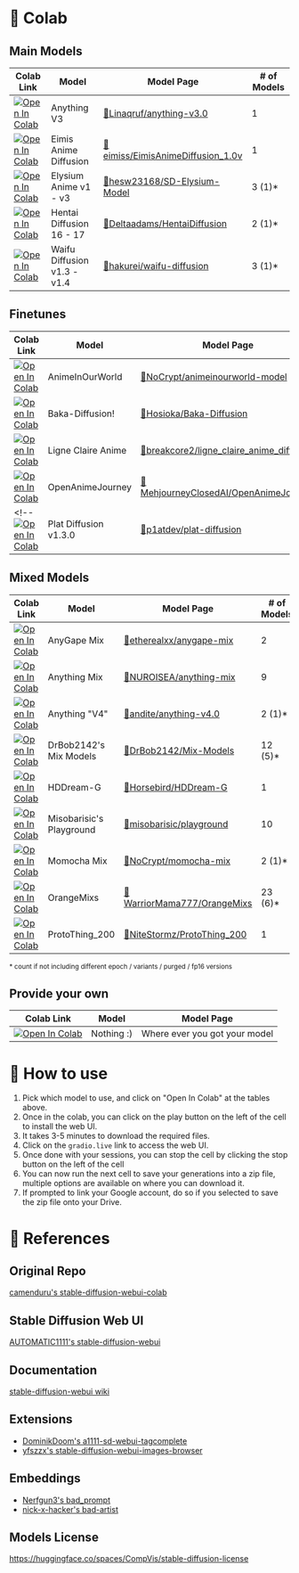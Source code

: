 # 🚀 Colab
## Main Models
| Colab Link | Model| Model Page | # of Models 
| --- | --- | --- | --- |
[![Open In Colab][colab-icon]][av3] | Anything V3 | [🤗Linaqruf/anything-v3.0](https://huggingface.co/Linaqruf/anything-v3.0) | 1 
[![Open In Colab][colab-icon]][ead] | Eimis Anime Diffusion | [🤗eimiss/EimisAnimeDiffusion_1.0v](https://huggingface.co/eimiss/EimisAnimeDiffusion_1.0v) | 1
[![Open In Colab][colab-icon]][eam] | Elysium Anime v1 - v3 | [🤗hesw23168/SD-Elysium-Model](https://huggingface.co/hesw23168/SD-Elysium-Model) | 3 (1)*
[![Open In Colab][colab-icon]][hd]  | Hentai Diffusion 16 - 17 | [🤗Deltaadams/HentaiDiffusion](https://huggingface.co/Deltaadams/HentaiDiffusion) | 2 (1)*
[![Open In Colab][colab-icon]][wd]  | Waifu Diffusion v1.3 - v1.4 | [🤗hakurei/waifu-diffusion](https://huggingface.co/hakurei/waifu-diffusion) | 3 (1)*

## Finetunes
| Colab Link | Model | Model Page | # of Models 
| --- | --- | --- | --- 
[![Open In Colab][colab-icon]][aiow] | AnimeInOurWorld | [🤗NoCrypt/animeinourworld-model](https://huggingface.co/NoCrypt/animeinourworld-model) | 1
[![Open In Colab][colab-icon]][bd]   | Baka-Diffusion! | [🤗Hosioka/Baka-Diffusion](https://huggingface.co/Hosioka/Baka-Diffusion) | 1 
[![Open In Colab][colab-icon]][lca]  | Ligne Claire Anime | [🤗breakcore2/ligne_claire_anime_diffusion](https://huggingface.co/breakcore2/ligne_claire_anime_diffusion) | 1
[![Open In Colab][colab-icon]][oaj]  | OpenAnimeJourney | [🤗MehjourneyClosedAI/OpenAnimeJourney](https://huggingface.co/MehjourneyClosedAI/OpenAnimeJourney) | 1
<!-- [![Open In Colab][colab-icon]][pd13] | Plat Diffusion v1.3.0  | [🤗p1atdev/plat-diffusion](https://huggingface.co/p1atdev/plat-diffusion) | 1 -->

## Mixed Models
| Colab Link | Model | Model Page | # of Models 
| --- | --- | --- | --- |
[![Open In Colab][colab-icon]][agmx] | AnyGape Mix | [🤗etherealxx/anygape-mix](https://huggingface.co/etherealxx/anygape-mix) | 2
[![Open In Colab][colab-icon]][amx]  | Anything Mix | [🤗NUROISEA/anything-mix](https://huggingface.co/NUROISEA/anything-mix) | 9
[![Open In Colab][colab-icon]][av4]  | Anything "V4" | [🤗andite/anything-v4.0](https://huggingface.co/andite/anything-v4.0) | 2 (1)*
[![Open In Colab][colab-icon]][dbmx] | DrBob2142's Mix Models | [🤗DrBob2142/Mix-Models](https://huggingface.co/DrBob2142/Mix-Models) | 12 (5)*
[![Open In Colab][colab-icon]][hddg] | HDDream-G | [🤗Horsebird/HDDream-G](https://huggingface.co/Horsebird/HDDream-G) | 1
[![Open In Colab][colab-icon]][mbp]  | Misobarisic's Playground | [🤗misobarisic/playground](https://huggingface.co/misobarisic/playground) | 10
[![Open In Colab][colab-icon]][mcmx] | Momocha Mix | [🤗NoCrypt/momocha-mix](https://huggingface.co/NoCrypt/momocha-mix) | 2 (1)*
[![Open In Colab][colab-icon]][omx]  | OrangeMixs | [🤗WarriorMama777/OrangeMixs](https://huggingface.co/WarriorMama777/OrangeMixs) | 23 (6)*
[![Open In Colab][colab-icon]][p200] | ProtoThing_200 | [🤗NiteStormz/ProtoThing_200](https://huggingface.co/NiteStormz/ProtoThing_200) | 1

<small>* count if not including different epoch / variants / purged / fp16 versions</small>

## Provide your own
| Colab Link | Model | Model Page
| --- | --- | --- |
[![Open In Colab][colab-icon]][own-model] | Nothing :) | Where ever you got your model

# 🤔 How to use

1. Pick which model to use, and click on "Open In Colab" at the tables above.
2. Once in the colab, you can click on the play button on the left of the cell to install the web UI.
  2. It takes 3-5 minutes to download the required files.
  3. Click on the `gradio.live` link to access the web UI.
3. Once done with your sessions, you can stop the cell by clicking the stop button on the left of the cell
4. You can now run the next cell to save your generations into a zip file, multiple options are available on where you can download it.
  5. If prompted to link your Google account, do so if you selected to save the zip file onto your Drive.

# 🧐 References

## Original Repo
[camenduru's stable-diffusion-webui-colab](https://github.com/camenduru/stable-diffusion-webui-colab)

## Stable Diffusion Web UI
[AUTOMATIC1111's stable-diffusion-webui](https://github.com/AUTOMATIC1111/stable-diffusion-webui)

## Documentation
[stable-diffusion-webui wiki](https://github.com/AUTOMATIC1111/stable-diffusion-webui/wiki)

## Extensions
- [DominikDoom's a1111-sd-webui-tagcomplete](https://github.com/DominikDoom/a1111-sd-webui-tagcomplete)
- [yfszzx's stable-diffusion-webui-images-browser](https://github.com/yfszzx/stable-diffusion-webui-images-browser)

## Embeddings
- [Nerfgun3's bad_prompt](https://huggingface.co/datasets/Nerfgun3/bad_prompt)
- [nick-x-hacker's bad-artist](https://huggingface.co/nick-x-hacker/bad-artist)

## Models License
https://huggingface.co/spaces/CompVis/stable-diffusion-license

[colab-icon]: https://colab.research.google.com/assets/colab-badge.svg

[av3]: https://colab.research.google.com/github/NUROISEA/anime-webui-colab/blob/main/notebooks/anything_3_webui_colab.ipynb
[bd]: https://colab.research.google.com/github/NUROISEA/anime-webui-colab/blob/main/notebooks/baka_diffusion.ipynb
[ead]: https://colab.research.google.com/github/NUROISEA/anime-webui-colab/blob/main/notebooks/eimis_anime_diffusion.ipynb
[eam]: https://colab.research.google.com/github/NUROISEA/anime-webui-colab/blob/main/notebooks/elysium_anime_unified_colab.ipynb
[hd]: https://colab.research.google.com/github/NUROISEA/anime-webui-colab/blob/main/notebooks/hentai_diffusion_unified_colab.ipynb
[wd]: https://colab.research.google.com/github/NUROISEA/anime-webui-colab/blob/main/notebooks/waifu_diffusion_webui_colab.ipynb

[aiow]: https://colab.research.google.com/github/NUROISEA/anime-webui-colab/blob/main/notebooks/animeinourworld.ipynb
[lca]: https://colab.research.google.com/github/NUROISEA/anime-webui-colab/blob/main/notebooks/ligne_claire_anime_diffusion.ipynb
[oaj]: https://colab.research.google.com/github/NUROISEA/anime-webui-colab/blob/main/notebooks/open_anime_journey.ipynb
[pd13]: https://colab.research.google.com/github/NUROISEA/anime-webui-colab/blob/main/notebooks/plat-diffusion.ipynb

[agmx]: https://colab.research.google.com/github/NUROISEA/anime-webui-colab/blob/main/notebooks/any_gape_mix.ipynb
[amx]: https://colab.research.google.com/github/NUROISEA/anime-webui-colab/blob/main/notebooks/anything_mix.ipynb
[av4]: https://colab.research.google.com/github/NUROISEA/anime-webui-colab/blob/main/notebooks/anything_v4.ipynb
[dbmx]: https://colab.research.google.com/github/NUROISEA/anime-webui-colab/blob/main/notebooks/drbob2142_mix_models.ipynb
[hddg]: https://colab.research.google.com/github/NUROISEA/anime-webui-colab/blob/main/notebooks/hddream_g.ipynb
[mbp]: https://colab.research.google.com/github/NUROISEA/anime-webui-colab/blob/main/notebooks/misobarisic_playground.ipynb
[mcmx]: https://colab.research.google.com/github/NUROISEA/anime-webui-colab/blob/main/notebooks/momocha_mix.ipynb
[omx]: https://colab.research.google.com/github/NUROISEA/anime-webui-colab/blob/main/notebooks/orange_mixs.ipynb
[p200]: https://colab.research.google.com/github/NUROISEA/anime-webui-colab/blob/main/notebooks/protothing_200.ipynb

[own-model]: https://colab.research.google.com/github/NUROISEA/anime-webui-colab/blob/main/notebooks/provide_your_own_models.ipynb